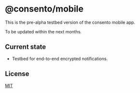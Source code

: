 # @consento/mobile

This is the pre-alpha testbed version of the consento mobile app.

To be updated within the next months.

## Current state

- Testbed for end-to-end encrypted notifications.

## License

[MIT](./LICENSE)

